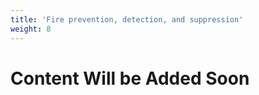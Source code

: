 ```yaml
---
title: 'Fire prevention, detection, and suppression'
weight: 8
---
```


# Content Will be Added Soon